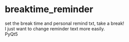 # breaktime_reminder
set the break time and personal remind txt, take a break!
<br>I just want to change reminder text more easily.
<br>PyQt5
